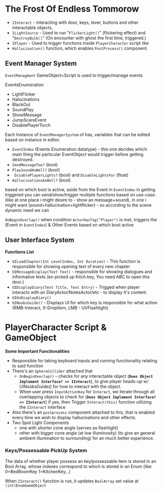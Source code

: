# The Frost Of Endless Tommorow

- `IInteract` - interacting with door, keys, lever, buttons and other interactable objects. 
- `ILightSource` - Used to run "`FlickerLight()`" (flickering effect) and "`DestroyBulb()`" (On encounter with ghost the first time, triggered.)
- `IPlayer` - Used to trigger functions inside `PlayerCharacter` script like 
- `Hallucination()` function, which enables `PostProcess()` component. 

## Event Manager System
`EventManagment` GameObject+Script is used to trigger/manage events

EventsEnumeration
- LightFlicker
- Halucinations
- BlackOut
- SoundPlay
- ShowMessage
- JumpScareEvent
- DisablePlayerTorch 

Each Instance of `EventManagerSystem` of has, variables that can be edited based on instance in editor.
- `EventIndex` (Events Enumeration datatype) - this one decides which main thing the particular EventObject would trigger before getting destroyed.
- `SendMessageToo?` (bool)
- `PlaySoundAsWell?` (bool)
- ` DisablePlayerLights?` (bool) and `DisableLightsFor` (float)
- `HallucinationsAsWell?` (bool)

based on which bool is active, aside from the Event in `EventIndex` in getting triggered you can send/show/trigger multiple functions based on use-case. (like at one place i might desire to - show an message+sound), in one i might want (sound+hallucination+lightflicker) - so according to the scene dynamic need we can

`OnBeginOverlap()` when condition `ActorHasTag("Player")` is met, triggers the (Event in `EventIndex`) & Other Events based on which bool active  

## User Interface System
**Functions List**
- `UILoadChapter(Int LevelIndex, Int Duration)` - This function is responsible for showing opening text of every new chapter
- `UIMessageDisplay(Text Text)` - responsible for showing dialogues and informative texts (ex-picked up Kitch key, You need ABC to open this door.)
- `UIDisplayDiary(Text Title, Text Entry)` - Trigged when player interacts with an DiaryActor/NotesActor/etc - to display it's content.
- `UIUnDisplayDiary()`
- `UINoobsGuide()` - Displays UI for which key is responsible for what action (RMB-Interact, X-DropItem, LMB - UVFlashlight)

# PlayerCharacter Script & GameObject
**Some Important Functionalities**
- Responsible for taking keyboard inputs and running functionality relating to said function
- There's an `SphereCollider` attached that 
	- `OnBeginOverlap()` - checks for any interactable object (**`Does Object Implement Interface? == IInteract`**), to give player heads-up w/ UINoobsGuide() for how to interact with the object.
	- When user press `InputActionKey` for `Interact`, we iterate through all overlapping objects to check for (**`Does Object Implement Interface? == IInteract`**) if yes, then Trigger `Interact(this)` function utilizing the `IInteract` interface
- Also there's an `postprocess` component attached to this, that is enabled every time we wish to display hallucinations and other effects.
- Two Spot Light Components 
	- one with shorter cone angle (serves as flashlight) 
	- other with bigger cone angle (at low illuminosity) (to give an general ambient illumination to surrounding) for an much better experience.

### Keys/Possessable PickUp System
The data of whether player possess an key/possessable item is stored in an Bool Array, whose indexes correspond to which is stored in an Enum (like 0=BedRoomKey 1=KitchenKey,..)

When `IInteract()` function is run, it updates `BoolArray` set value at `(int)EnumGameObject` 
